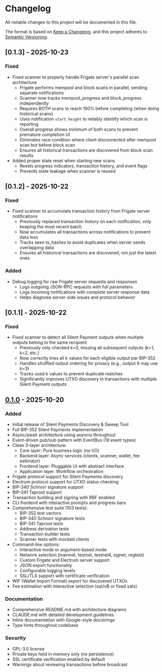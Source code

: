# Changelog

All notable changes to this project will be documented in this file.

The format is based on [Keep a Changelog](https://keepachangelog.com/en/1.0.0/),
and this project adheres to [Semantic Versioning](https://semver.org/spec/v2.0.0.html).

## [0.1.3] - 2025-10-23

### Fixed
- Fixed scanner to properly handle Frigate server's parallel scan architecture
  - Frigate performs mempool and block scans in parallel, sending separate notifications
  - Scanner now tracks mempool_progress and block_progress independently
  - Requires BOTH scans to reach 100% before completing (when doing historical scans)
  - Uses notification `start_height` to reliably identify which scan is reporting
  - Overall progress shows minimum of both scans to prevent premature completion UI
  - Eliminates race condition where client disconnected after mempool scan but before block scan
  - Ensures all historical transactions are discovered from block scan results
- Added proper state reset when starting new scans
  - Resets progress indicators, transaction history, and event flags
  - Prevents state leakage when scanner is reused

## [0.1.2] - 2025-10-22

### Fixed
- Fixed scanner to accumulate transaction history from Frigate server notifications
  - Previously replaced transaction history on each notification, only keeping the most recent batch
  - Now accumulates all transactions across notifications to prevent data loss
  - Tracks seen tx_hashes to avoid duplicates when server sends overlapping data
  - Ensures all historical transactions are discovered, not just the latest ones

### Added
- Debug logging for raw Frigate server requests and responses
  - Logs outgoing JSON-RPC requests with full parameters
  - Logs incoming notifications with complete server response data
  - Helps diagnose server-side issues and protocol behavior

## [0.1.1] - 2025-10-22

### Fixed
- Fixed scanner to detect all Silent Payment outputs when multiple outputs belong to the same recipient
  - Previously only checked k=0, missing all subsequent outputs (k=1, k=2, etc.)
  - Now correctly tries all k values for each eligible output per BIP-352
  - Handles shuffled output ordering for privacy (e.g., output 6 may use k=3)
  - Tracks used k values to prevent duplicate matches
  - Significantly improves UTXO discovery in transactions with multiple Silent Payment outputs

## [0.1.0] - 2025-10-20

### Added
- Initial release of Silent Payments Discovery & Sweep Tool
- Full BIP-352 Silent Payments implementation
- Async/await architecture using asyncio throughout
- Event-driven pub/sub pattern with EventBus (19 event types)
- Clean 3-layer architecture:
  - Core layer: Pure business logic (no I/O)
  - Backend layer: Async services (clients, scanner, wallet, fee estimator)
  - Frontend layer: Pluggable UI with abstract interface
  - Application layer: Workflow orchestration
- Frigate protocol support for Silent Payments discovery
- Electrum protocol support for UTXO status checking
- BIP-340 Schnorr signature support
- BIP-341 Taproot support
- Transaction building and signing with RBF enabled
- CLI frontend with interactive prompts and progress bars
- Comprehensive test suite (103 tests):
  - BIP-352 test vectors
  - BIP-340 Schnorr signature tests
  - BIP-341 Taproot tests
  - Address derivation tests
  - Transaction builder tests
  - Scanner tests with mocked clients
- Command-line options:
  - Interactive mode or argument-based mode
  - Network selection (mainnet, testnet, testnet4, signet, regtest)
  - Custom Frigate and Electrum server support
  - JSON export functionality
  - Configurable logging levels
  - SSL/TLS support with certificate verification
- WIF (Wallet Import Format) export for discovered UTXOs
- Fee estimation with interactive selection (sat/vB or fixed sats)

### Documentation
- Comprehensive README.md with architecture diagrams
- CLAUDE.md with detailed development guidelines
- Inline documentation with Google-style docstrings
- Type hints throughout codebase

### Security
- GPL-3.0 license
- Private keys held in memory only (no persistence)
- SSL certificate verification enabled by default
- Warnings about reviewing transactions before broadcast

[0.1.0]: https://github.com/levinster82/sptools-py/releases/tag/v0.1.0
